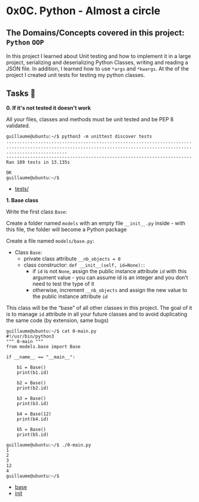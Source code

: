 # 0x0C. Python - Almost a circle
## The Domains/Concepts covered in this project: `Python` `OOP`

In this project I learned about Unit testing and how to implement it in a large project, serializing and 
deserializing Python Classes, writing and reading a JSON file. In addition, I learned how to use `*args` 
and `*kwargs`. At the of the project I created unit tests for testing my python classes.

## Tasks :page_with_curl:

**0. If it's not tested it doesn't work**

All your files, classes and methods must be unit tested and be PEP 8 validated.

```
guillaume@ubuntu:~/$ python3 -m unittest discover tests
...................................................................................
...................................................................................
.......................
----------------------------------------------------------------------
Ran 189 tests in 13.135s

OK
guillaume@ubuntu:~/$
```

  * [tests/](./tests/)

**1. Base class**

Write the first class `Base`:

Create a folder named `models` with an empty file `__init__.py` inside - with this file, the folder will become a Python package

Create a file named `models/base.py`:

  * Class `Base`:
    * private class attribute `__nb_objects = 0`
    * class constructor: `def __init__(self, id=None):`:
      * if `id` is not `None`, assign the public instance attribute `id` with this argument value - you can assume id is an integer and you 
don’t need to test the type of it
      * otherwise, increment `__nb_objects` and assign the new value to the public instance attribute `id`

This class will be the “base” of all other classes in this project. The goal of it is to manage `id` attribute in all your future 
classes and to avoid duplicating the same code (by extension, same bugs)

```
guillaume@ubuntu:~/$ cat 0-main.py
#!/usr/bin/python3
""" 0-main """
from models.base import Base

if __name__ == "__main__":

    b1 = Base()
    print(b1.id)

    b2 = Base()
    print(b2.id)

    b3 = Base()
    print(b3.id)

    b4 = Base(12)
    print(b4.id)

    b5 = Base()
    print(b5.id)

guillaume@ubuntu:~/$ ./0-main.py
1
2
3
12
4
guillaume@ubuntu:~/$ 
```

  * [base](./models/base.py)
  * [init](./models/__init__.py)
